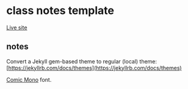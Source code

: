 # class notes template

[Live site](https://dkessner.github.io/class_notes/)


## notes

Convert a Jekyll gem-based theme to regular (local) theme:
[https://jekyllrb.com/docs/themes](https://jekyllrb.com/docs/themes)


[Comic Mono](https://dtinth.github.io/comic-mono-font/) font.

